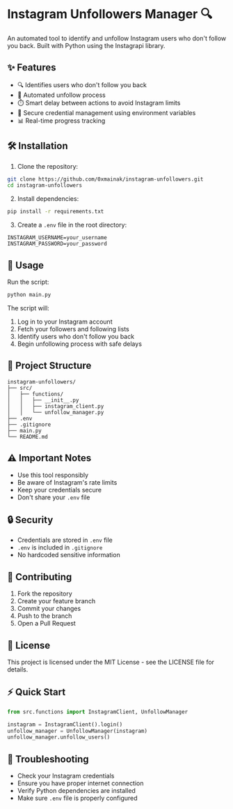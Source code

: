 # Instagram Unfollowers Manager 🔍

An automated tool to identify and unfollow Instagram users who don't follow you back. Built with Python using the Instagrapi library.

## ✨ Features

- 🔍 Identifies users who don't follow you back
- 🤖 Automated unfollow process
- ⏱️ Smart delay between actions to avoid Instagram limits
- 🔐 Secure credential management using environment variables
- 📊 Real-time progress tracking

## 🛠️ Installation

1. Clone the repository:
```bash
git clone https://github.com/0xmainak/instagram-unfollowers.git
cd instagram-unfollowers
```

2. Install dependencies:
```bash
pip install -r requirements.txt
```

3. Create a `.env` file in the root directory:
```env
INSTAGRAM_USERNAME=your_username
INSTAGRAM_PASSWORD=your_password
```

## 🚀 Usage

Run the script:
```bash
python main.py
```

The script will:
1. Log in to your Instagram account
2. Fetch your followers and following lists
3. Identify users who don't follow you back
4. Begin unfollowing process with safe delays

## 📁 Project Structure

```
instagram-unfollowers/
├── src/
│   ├── functions/
│   │   ├── __init__.py
│   │   ├── instagram_client.py
│   │   └── unfollow_manager.py
├── .env
├── .gitignore
├── main.py
└── README.md
```

## ⚠️ Important Notes

- Use this tool responsibly
- Be aware of Instagram's rate limits
- Keep your credentials secure
- Don't share your `.env` file

## 🔒 Security

- Credentials are stored in `.env` file
- `.env` is included in `.gitignore`
- No hardcoded sensitive information

## 🤝 Contributing

1. Fork the repository
2. Create your feature branch
3. Commit your changes
4. Push to the branch
5. Open a Pull Request

## 📝 License

This project is licensed under the MIT License - see the LICENSE file for details.

## ⚡ Quick Start

```python
from src.functions import InstagramClient, UnfollowManager

instagram = InstagramClient().login()
unfollow_manager = UnfollowManager(instagram)
unfollow_manager.unfollow_users()
```

## 🐛 Troubleshooting

- Check your Instagram credentials
- Ensure you have proper internet connection
- Verify Python dependencies are installed
- Make sure `.env` file is properly configured

